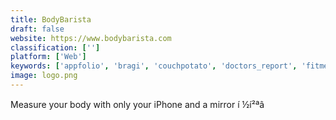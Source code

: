 ```yaml
---
title: BodyBarista
draft: false 
website: https://www.bodybarista.com
classification: ['']
platform: ['Web']
keywords: ['appfolio', 'bragi', 'couchpotato', 'doctors_report', 'fitmeal', 'foodmood', 'healbe', 'healthy.io', 'heart_rate', 'heart_for_heart', 'hello_heart', 'innago', 'magic', 'pearls_band', 'pillo', 'progress', 'qardio', 'renewvr', 'tushi_pal_tracker', 'vivoo', 'wanngi', 'zero', 'tryaround']
image: logo.png
---
```

Measure your body with only your iPhone and a mirror í ½í²ªâ